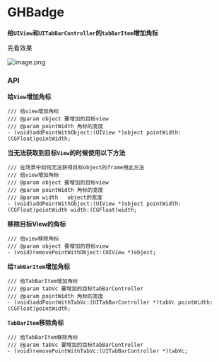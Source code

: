 # GHBadge
**给`UIView`和`UITabBarController`的`tabBarItem`增加角标**

先看效果

![image.png](https://upload-images.jianshu.io/upload_images/1419035-5ca9f9314914bf43.png?imageMogr2/auto-orient/strip%7CimageView2/2/w/320)

### API

**给`View`增加角标**

```
/// 给view增加角标
/// @param object 要增加的目标view
/// @param pointWidth 角标的宽度
- (void)addPointWithObject:(UIView *)object pointWidth:(CGFloat)pointWidth;

```

**当无法获取到目标`View`的时候使用以下方法**

```
/// 在场景中如何无法获得目标object的frame用此方法
/// 给view增加角标
/// @param object 要增加的目标view
/// @param pointWidth 角标的宽度
/// @param width   object的宽度
- (void)addPointWithObject:(UIView *)object pointWidth:(CGFloat)pointWidth width:(CGFloat)width;

```

**移除目标View的角标**

```
/// 给view移除角标
/// @param object 要增加的目标view
- (void)removePointWithObject:(UIView *)object;
```

**给`TabBarItem`增加角标**

```
/// 给TabBarItem增加角标
/// @param tabVc 要增加的目标tabBarController
/// @param pointWidth 角标的宽度
- (void)addPointWithTabVc:(UITabBarController *)tabVc pointWidth:(CGFloat)pointWidth;
```

**`TabBarItem`移除角标**

```
/// 给TabBarItem移除角标
/// @param tabVc 要增加的目标tabBarController
- (void)removePointWithTabVc:(UITabBarController *)tabVc;
```



